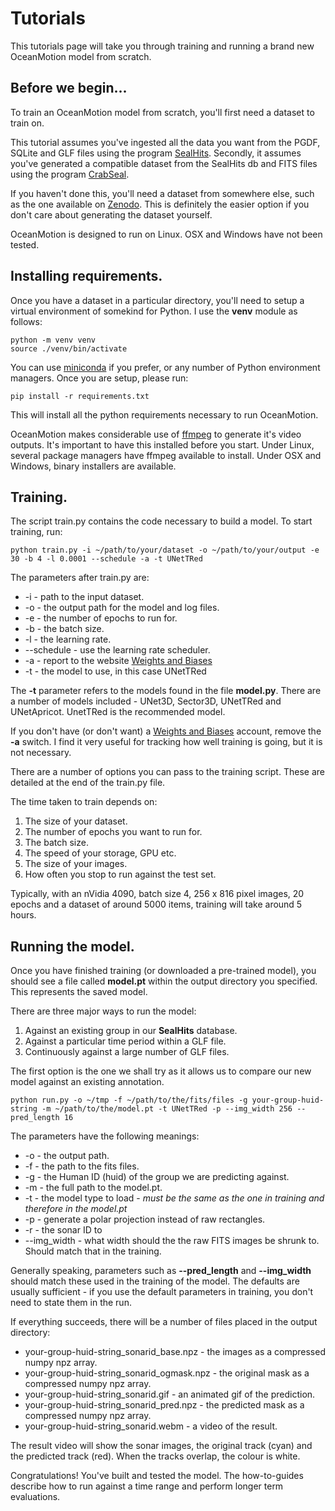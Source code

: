 # Tutorials

This tutorials page will take you through training and running a brand new OceanMotion model from scratch.

## Before we begin...
To train an OceanMotion model from scratch, you'll first need a dataset to train on.

This tutorial assumes you've ingested all the data you want from the PGDF, SQLite and GLF files using the program [SealHits](https://github.com/onidaito/sealhits). Secondly, it assumes you've generated a compatible dataset from the SealHits db and FITS files using the program [CrabSeal](https://github.com/onidaito/crabseal).

If you haven't done this, you'll need a dataset from somewhere else, such as the one available on [Zenodo](). This is definitely the easier option if you don't care about generating the dataset yourself.

OceanMotion is designed to run on Linux. OSX and Windows have not been tested. 

## Installing requirements.

Once you have a dataset in a particular directory, you'll need to setup a virtual environment of somekind for Python. I use the **venv** module as follows:

    python -m venv venv
    source ./venv/bin/activate

You can use [miniconda](https://docs.anaconda.com/free/miniconda/index.html) if you prefer, or any number of Python environment managers. Once you are setup, please run:

    pip install -r requirements.txt

This will install all the python requirements necessary to run OceanMotion.

OceanMotion makes considerable use of [ffmpeg](https://ffmpeg.org/) to generate it's video outputs. It's important to have this installed before you start. Under Linux, several package managers have ffmpeg available to install. Under OSX and Windows, binary installers are available.

## Training.

The script train.py contains the code necessary to build a model. To start training, run:

    python train.py -i ~/path/to/your/dataset -o ~/path/to/your/output -e 30 -b 4 -l 0.0001 --schedule -a -t UNetTRed

The parameters after train.py are:

* -i <str> - path to the input dataset.
* -o <str> - the output path for the model and log files.
* -e <uint> - the number of epochs to run for.
* -b <uint> - the batch size.
* -l <float> - the learning rate.
* --schedule - use the learning rate scheduler.
* -a - report to the website [Weights and Biases](https://wandb.ai)
* -t <string> - the model to use, in this case UNetTRed

The **-t** parameter refers to the models found in the file **model.py**. There are a number of models included - UNet3D, Sector3D, UNetTRed and UNetApricot. UnetTRed is the recommended model.

If you don't have (or don't want) a [Weights and Biases](https://wandb.ai) account, remove the **-a** switch. I find it very useful for tracking how well training is going, but it is not necessary.

There are a number of options you can pass to the training script. These are detailed at the end of the train.py file.

The time taken to train depends on:

1. The size of your dataset.
2. The number of epochs you want to run for.
3. The batch size.
4. The speed of your storage, GPU etc.
5. The size of your images.
6. How often you stop to run against the test set.

Typically, with an nVidia 4090, batch size 4, 256 x 816 pixel images, 20 epochs and a dataset of around 5000 items, training will take around 5 hours.

## Running the model.

Once you have finished training (or downloaded a pre-trained model), you should see a file called **model.pt** within the output directory you specified. This represents the saved model.

There are three major ways to run the model:

1. Against an existing group in our **SealHits** database.
2. Against a particular time period within a GLF file.
3. Continuously against a large number of GLF files.

The first option is the one we shall try as it allows us to compare our new model against an existing annotation.

    python run.py -o ~/tmp -f ~/path/to/the/fits/files -g your-group-huid-string -m ~/path/to/the/model.pt -t UNetTRed -p --img_width 256 --pred_length 16

The parameters have the following meanings:

* -o <str> - the output path.
* -f <str> - the path to the fits files.
* -g <str> - the Human ID (huid) of the group we are predicting against.
* -m <str> - the full path to the model.pt.
* -t <str> - the model type to load - *must be the same as the one in training and therefore in the model.pt*
* -p - generate a polar projection instead of raw rectangles.
* -r <int> - the sonar ID to 
* --img_width <int> - what width should the the raw FITS images be shrunk to. Should match that in the training.

Generally speaking, parameters such as **--pred_length** and **--img_width** should match these used in the training of the model. The defaults are usually sufficient - if you use the default parameters in training, you don't need to state them in the run.

If everything succeeds, there will be a number of files placed in the output directory:

* your-group-huid-string_sonarid_base.npz - the images as a compressed numpy npz array.
* your-group-huid-string_sonarid_ogmask.npz - the original mask as a compressed numpy npz array.
* your-group-huid-string_sonarid.gif - an animated gif of the prediction.
* your-group-huid-string_sonarid_pred.npz - the predicted mask as a compressed numpy npz array.
* your-group-huid-string_sonarid.webm - a video of the result.

The result video will show the sonar images, the original track (cyan) and the predicted track (red). When the tracks overlap, the colour is white.

Congratulations! You've built and tested the model. The how-to-guides describe how to run against a time range and perform longer term evaluations.